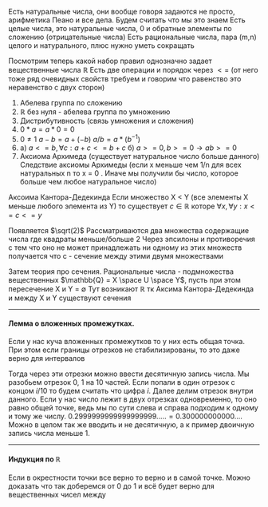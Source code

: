 
Есть натуральные числа, они вообще говоря задаются не просто, арифметика Пеано и все дела. Будем считать что мы это знаем
Есть целые числа, это натуральные числа, 0 и обратные элементы по сложению (отрицательные числа)
Есть рациональные числа, пара (m,n) целого и натурального, плюс нужно уметь сокращать

Посмотрим теперь какой набор правил однозначно задает вещественные числа $\mathbb{R}$
Есть две операции и порядок через $<=$ (от него тоже ряд очевидных свойств требуем и говорим что равенство это неравенство с двух сторон)
1. Абелева группа по сложению
2. $\mathbb{R}$ без нуля - абелева группа по умножению
3. Дистрибутивность (связь умножения и сложения)
4. $0*a= a*0 = 0$
5. $0 \neq 1$
$a-b = a + (-b)$
$a/b = a*(b^{-1})$
6. а) $a<=b , \forall c: a+c<=b+c$
	б) $a>=0, b>=0 \rightarrow ab>=0$
7. Аксиома Архимеда (существует натуральное число больше данного)
Следствие аксиомы Архимеды (если х меньше чем 1/n для всех натуральных n то x = 0 . Иначе мы получили бы число, которое больше чем любое натуральное число) 

Аксоима Кантора-Дедекинда
Если множество X < Y (все элементы X меньше любого элемента из Y) то существует $с \in \mathbb{R}$
которе $\forall x, \forall y: x<=c<=y$

Появляется $\sqrt(2)$
Рассматриваются два множества содержащие числа где квадраты меньше/больше 2
Через эпсилоны и противоречия с тем что оно не может принадлежать ни одному из этих множеств получается что c - сечение между этими двумя множествами


Затем теория про сечения. 
Рациональные числа - подмножества вещественных
$\mathbb{Q} = X \space U \space Y$, пусть при этом пересечение X и Y = $\emptyset$
Тут возникают $\mathbb{R}$ тк Аксима Кантора-Дедекинда и между X и Y существуют сечения


------
#### Лемма о вложенных промежутках. 
Если у нас куча вложенных промежутков то у них есть общая точка. При этом если границы отрезков не стабилизированы, то это даже верно для интервалов

Тогда через эти отрезки можно ввести десятичную запись числа. Мы разобьем отрезок 0, 1 на 10 частей. Если попали в один отрезок с концом $i/10$ то будем считать что цифра $i$. Далее делим отрезок внутри данного. Если у нас число лежит в двух отрезках одновременно, то оно равно общей точке, ведь мы по сути слева и справа подходим к одному и тому же числу. $0.2999999999999999999.....= 0.300000000000....$
Можно в целом так же вводить и не десятичную, а к пример двоичную запись числа меньше 1. 

--------------------------------
#### Индукция по $\mathbb{R}$
Если в окрестности точки все верно то верно и в самой точке. Можно доказать что так доберемся от 0 до 1 и всё будет верно для вещественных чисел между
